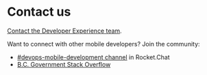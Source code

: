 # Contact us

[Contact the Developer Experience team](mailto:Developer.Experience@gov.bc.ca).


Want to connect with other mobile developers? Join the community:

* [#devops-mobile-development channel](https://chat.developer.gov.bc.ca/channel/devops-mobile-development) in Rocket.Chat
* [B.C. Government Stack Overflow](https://stackoverflow.developer.gov.bc.ca)
